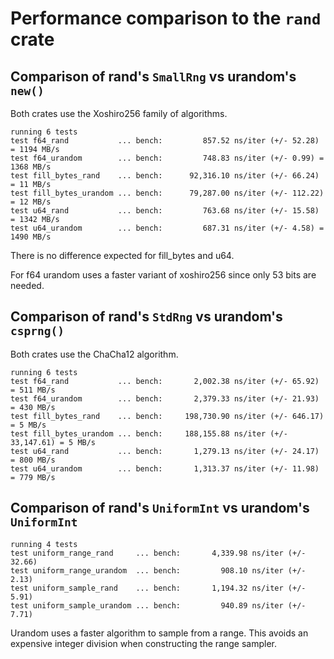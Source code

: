 Performance comparison to the `rand` crate
==========================================

Comparison of rand's `SmallRng` vs urandom's `new()`
----------------------------------------------------

Both crates use the Xoshiro256 family of algorithms.

```
running 6 tests
test f64_rand           ... bench:         857.52 ns/iter (+/- 52.28) = 1194 MB/s
test f64_urandom        ... bench:         748.83 ns/iter (+/- 0.99) = 1368 MB/s
test fill_bytes_rand    ... bench:      92,316.10 ns/iter (+/- 66.24) = 11 MB/s
test fill_bytes_urandom ... bench:      79,287.00 ns/iter (+/- 112.22) = 12 MB/s
test u64_rand           ... bench:         763.68 ns/iter (+/- 15.58) = 1342 MB/s
test u64_urandom        ... bench:         687.31 ns/iter (+/- 4.58) = 1490 MB/s
```

There is no difference expected for fill_bytes and u64.

For f64 urandom uses a faster variant of xoshiro256 since only 53 bits are needed.

Comparison of rand's `StdRng` vs urandom's `csprng()`
-----------------------------------------------------

Both crates use the ChaCha12 algorithm.

```
running 6 tests
test f64_rand           ... bench:       2,002.38 ns/iter (+/- 65.92) = 511 MB/s
test f64_urandom        ... bench:       2,379.33 ns/iter (+/- 21.93) = 430 MB/s
test fill_bytes_rand    ... bench:     198,730.90 ns/iter (+/- 646.17) = 5 MB/s
test fill_bytes_urandom ... bench:     188,155.88 ns/iter (+/- 33,147.61) = 5 MB/s
test u64_rand           ... bench:       1,279.13 ns/iter (+/- 24.17) = 800 MB/s
test u64_urandom        ... bench:       1,313.37 ns/iter (+/- 11.98) = 779 MB/s
```

Comparison of rand's `UniformInt` vs urandom's `UniformInt`
-----------------------------------------------------------

```
running 4 tests
test uniform_range_rand     ... bench:       4,339.98 ns/iter (+/- 32.66)
test uniform_range_urandom  ... bench:         908.10 ns/iter (+/- 2.13)
test uniform_sample_rand    ... bench:       1,194.32 ns/iter (+/- 5.91)
test uniform_sample_urandom ... bench:         940.89 ns/iter (+/- 7.71)
```

Urandom uses a faster algorithm to sample from a range. This avoids an expensive integer division when constructing the range sampler.
